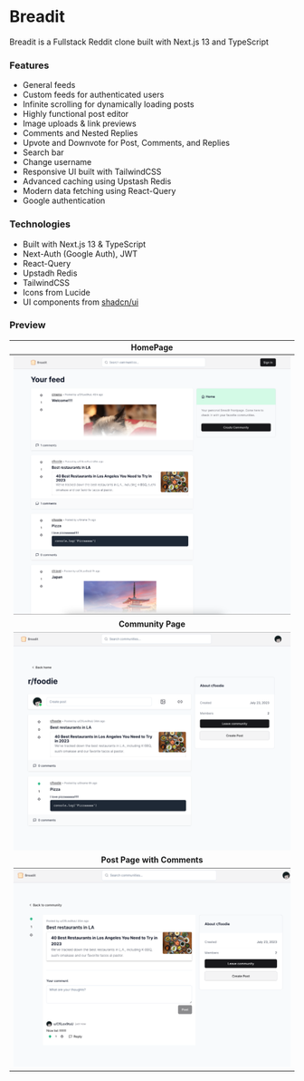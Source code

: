 # Breadit
Breadit is a Fullstack Reddit clone built with Next.js 13 and TypeScript

### Features
- General feeds
- Custom feeds for authenticated users
- Infinite scrolling for dynamically loading posts
- Highly functional post editor
- Image uploads & link previews
- Comments and Nested Replies
- Upvote and Downvote for Post, Comments, and Replies
- Search bar
- Change username
- Responsive UI built with TailwindCSS
- Advanced caching using Upstash Redis
- Modern data fetching using React-Query
- Google authentication

### Technologies
- Built with Next.js 13 & TypeScript
- Next-Auth (Google Auth), JWT
- React-Query
- Upstadh Redis
- TailwindCSS
- Icons from Lucide
- UI components from [shadcn/ui](https://ui.shadcn.com)

### Preview
| **HomePage** |
|:---:|
| <img src="./preview/HomePage.png" width="750" height="auto"> 
|**Community Page** |
| <img src="./preview/Community.png" width="750" height="auto"> | 
| **Post Page with Comments** |
| <img src="./preview/Post.png" width="750" height="auto"> |
